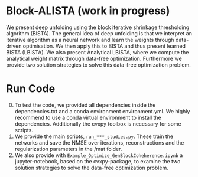 # Block-ALISTA (work in progress)

We present deep unfolding using the block iterative shrinkage thresholding algorithm (BISTA). The general idea of deep unfolding is that we interpret an iterative algorithm as a neural network and learn the weights through data-driven optimisation. We then apply this to BISTA and thus present learned BISTA (LBISTA). We also present Analytical LBISTA, where we compute the analytical weight matrix through data-free optimization. Furthermore we provide two solution strategies to solve this data-free optimization problem.

# Run Code

0. To test the code, we provided all dependencies inside the dependencies.txt and a conda environment environment.yml. We highly recommend to use a conda virtual environment to install the dependencies. Additionally the cvxpy toolbox is necessary for some scripts. 
1. We provide the main scripts, ```run_***_studies.py```. These train the networks and save the NMSE over iterations, reconstructions and the regularization parameters in the /mat folder.
2. We also provide with ```Example_Optimize_GenBlockCoheherence.ipynb``` a jupyter-notebook, based on the cvxpy-package, to examine the two solution strategies to solve the data-free optimization problem.
